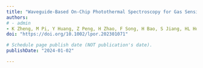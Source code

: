 ```yaml
---
title: "Waveguide‐Based On‐Chip Photothermal Spectroscopy for Gas Sensing"
authors:
# - admin
- K Zheng, M Pi, Y Huang, Z Peng, H Zhao, F Song, H Bao, S Jiang, HL Ho
doi: "https://doi.org/10.1002/lpor.202301071"

# Schedule page publish date (NOT publication's date).
publishDate: "2024-01-02"

---
```

